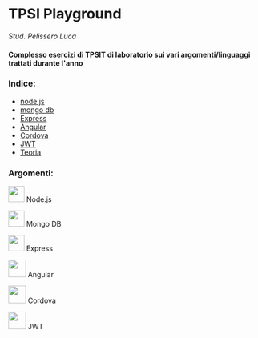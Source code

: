 # TPSI Playground

_Stud. Pelissero Luca_

#### Complesso esercizi di TPSIT di laboratorio sui vari argomenti/linguaggi trattati durante l'anno

### Indice:
- [node.js](https://github.com/vallauri-ict/tpsi-playground-Pelissero-Luca-1/tree/master/Node.js)
- [mongo db](https://github.com/vallauri-ict/tpsi-playground-Pelissero-Luca-1/tree/master/Mongo%20DB)
- [Express](https://github.com/vallauri-ict/tpsi-playground-Pelissero-Luca-1/tree/master/Express)
- [Angular](https://github.com/vallauri-ict/tpsi-playground-Pelissero-Luca-1/tree/master/Angular)
- [Cordova](https://github.com/vallauri-ict/tpsi-playground-Pelissero-Luca-1/tree/master/Cordova)
- [JWT](https://github.com/vallauri-ict/tpsi-playground-Pelissero-Luca-1/tree/master/JWT)
- [Teoria](https://github.com/vallauri-ict/tpsi-playground-Pelissero-Luca-1/tree/master/Teoria)

### Argomenti:
<img src="https://seeklogo.com/images/N/nodejs-logo-FBE122E377-seeklogo.com.png" height="32px"/> Node.js  

<img src="https://www.w3schools.in/wp-content/uploads/mongodb-logo.png?ezimgfmt=rs:0x0/rscb6/ng:webp/ngcb6" height="32px"/> Mongo DB  

<img src="https://d2eip9sf3oo6c2.cloudfront.net/tags/images/000/000/359/square_480/expressjslogo.png" height="32px"/> Express

<img src="https://upload.wikimedia.org/wikipedia/commons/thumb/c/cf/Angular_full_color_logo.svg/800px-Angular_full_color_logo.svg.png" height="35px"/> Angular

<img src="https://www.geekandjob.com/uploads/wiki/5fd2279663a119d26b5924521938d9eb.png" height="35px"/> Cordova

<img src="https://static.cdnlogo.com/logos/j/20/jwt.svg" height="35px"/> JWT
